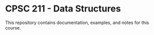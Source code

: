 # CPSC 211 - Data Structures

This repository contains documentation, examples, and notes for this course.
